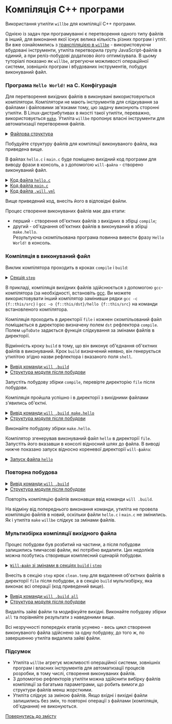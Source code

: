 # Компіляція С++ програми

Використання утиліти <code>willbe</code> для компіляції С++ програми.

Однією із задач при програмуванні є перетворення одного типу файлів в інший, для виконання якої існує велика кількість різних програм і утліт. Ви вже ознайомились з [транспіляцією в `willbe`](StepTranspile.md) - використовуючи вбудовані інструменти, утиліта перетворила групу JavaScript-файлів в єдиний, а при реліз-побудові додатково його оптимізувала. В цьому туторіалі показано як `willbe`, агрегуючи можливості операційної системи, зовнішніх програм і вбудованих інструментів, побудує виконуваний файл.

### Програма `Hello World!` на C. Конфігурація  

Для перетворення вихідних файлів в виконувані використовуються компілятори. Компілятори не мають інструментів для слідкування за файлами і файловими зв'язками тому, цю задачу виконують сторонні утиліти. В Linux-дистрибутивах в якості такої утиліти, переважно, використовується [`make`](https://en.wikipedia.org/wiki/Make_%28software%29). Утиліта `willbe` пропонує власні інструменти для автоматизації перетворення файлів.   

<details>
  <summary><u>Файлова структура</u></summary>

```
compileCpp
        ├── file
        │     ├── hello.c
        │     └── main.c
        └── .will.yml

```

</details>

Побудуйте структуру файлів для компіляції виконуваного файла, яка приведена вище.

В файлах `hello.c` i `main.c` буде поміщено вихідний код програми для виводу фрази в консоль, а з допомогою `will-файла` - створено виконуваний файл.  

<details>
  <summary><u>Код файлa <code>hello.c</code></u></summary>

```c
#include <stdio.h>
void hello()
{
	printf("Hello World!\n");
}

```

</details>
<details>
  <summary><u>Код файлa <code>main.c</code></u></summary>

```c
int main()
{
	hello();
	return 0;
}

```

</details>
<details>
  <summary><u>Код файлa <code>.will.yml</code></u></summary>

```yaml
about :
  name : 'compileCpp'
  description : 'To use willbe as make'
  version : 0.0.1

path :

  in : '.'
  file : 'file'

reflector :
  
  compile :
    filePath :
      '*.c' : 1
      path::file : 1
    src :
      prefixPath : 'file'
    dst :
      filePath : path::file

  build :
    filePath :
      '*.o' : 1
      '*.c' : 0
      path::file : 1
    src :
      prefixPath : 'file'
    dst :
      filePath : path::file
    shell : gcc -o {f::this/dst}/hello {f::this/src}    

step :

  compile :
    shell : gcc -c {f::this/src}
    currentPath : path::file
    forEachDst : compile
    upToDate : preserve

build :

  compile :
    criterion :
      default : 1
    steps :
      - step::compile

  make.hello :
    steps :
      - step::build

```

</details>

Вище приведений код, внесіть його в відповідні файли.

Процес створення виконуваних файлів має два етапи: 
- перший - створення об'єктних файлів з вихідних в збірці `compile`;
- другий - об'єднання об'єктних файлів в виконуваний в збірці `make.hello`.     
Результуюча скомпільована програма повинна вивести фразу `Hello World!` в консоль.

### Компіляція в виконуваний файл  

Виклик компілятора проходить в кроках `compile` i `build`:  

<details>
  <summary><u>Секція <code>step</code></u></summary>

```yaml
step :

  compile :
    shell : gcc -c {this::src}
    currentPath : path::file
    forEachDst : compile
    upToDate : preserve

```

</details>

В прикладі, компіляція вихідних файлів здійснюється з допомогою `gcc`-компілятора (за необхідності, встановіть [gcc](http://gcc.gnu.org/). Ви можете використовувати інший компілятор замінивши рядки `gcc -c {f::this/src}` i `gcc -o {f::this/dst}/hello {f::this/src}` на команди встановленого компілятора.

Компіляція проходить в директорії `file` і кожнен скомпільований файл поміщається в директорію визначену полем `dst` рефлектора `compile`. Полем `upToDate` задається функція слідкування за змінами файлів в директорії. 

Відмінність кроку `build` в тому, що він виконує об'єднання об'єктних файлів в виконуваний. Крок `build` визначений неявно, він генерується утилітою згідно назви рефлектора і вказаного поля `shell`.   

<details>
  <summary><u>Вивід команди <code>will .build</code></u></summary>

```
[user@user ~]$ will .build
...
  Building module::compileCpp / build::compile
 > gcc-6 -c /path_to_file/file/hello.c /path_to_file/file/main.c
...
  Built module::compileCpp / build::compile in 0.974s

```

</details>
<details>
  <summary><u>Структура модуля після побудови</u></summary>

```
compileCpp
        ├── file
        │     ├── hello.c
        │     ├── hello.o
        │     ├── main.c
        │     └── main.o        
        └── .will.yml

```

</details>

Запустіть побудову збірки `compile`, перевірте директорію `file` після побудови.  

Компіляція пройшла успішно і в директорії з вихідними файлами з'явились об'єктні. 

<details>
  <summary><u>Вивід команди <code>will .build make.hello</code></u></summary>

```
[user@user ~]$ will .build make.hello
...
  Building module::compileCpp / build::build.hello
 > gcc-6 -o hello /path_to_file/hello.o /path_to_file/temp/main.o
  Built module::compileCpp / build::make.hello in 0.357s

```

</details>
<details>
  <summary><u>Структура модуля після побудови</u></summary>

```
compileCpp
        ├── file
        │     ├── hello
        │     ├── hello.c
        │     ├── hello.o
        │     ├── main.c
        │     └── main.o
        └── .will.yml

```

</details>

Виконайте побудову збірки `make.hello`.

Компілятор згенерував виконуваний файл `hello` в директорії `file`. Запустіть його вказавши в консолі відносний шлях до файла. В виводі нижче показано запуск відносно кореневої директорії `will-файла`:  

<details>
  <summary><u>Запуск файла <code>hello</code></u></summary>

```
[user@user ~]$ ./file/hello
Hello World!

```

</details>

### Повторна побудова

<details>
  <summary><u>Вивід команди <code>will .build</code></u></summary>

```
[user@user ~]$ will .build
...
  Building module::compileCpp / build::compile
  Built module::compileCpp / build::compile in 0.495s

```  
</details>
<details>
  <summary><u>Структура модуля після побудови</u></summary>

```
compileCpp
        ├── file
        │     ├── hello
        │     ├── hello.c
        │     ├── hello.o
        │     ├── main.c
        │     └── main.o
        └── .will.yml

```

</details>

Повторіть компіляцію файлів виконавши ввід команди `will .build`.

На відміну від попереднього виконання команди, утиліта не провела компіляцію файлів в новий, оскільки файли `hello.с` i `main.с` не змінились. Як і утиліта `make` `willbe` слідкує за змінами файлів.  

### Мультизбірка компіляції вихідного файла

Процес побудови був розбитий на частини, а після побудови залишились тимчасові файли, які потрібно видалити. Цих недоліків можна позбутись створивши комплесний сценарій побудови.

<details>
  <summary><u><code>Will-файл</code> зі змінами в секціях <code>build</code> i <code>step</code></u></summary>

```yaml
about :
  name : 'compileCpp'
  description : 'To use willbe as make'
  version : 0.0.1

path :

  in : '.'
  file : 'file'

reflector :
  
  compile :
    filePath :
      '*.c' : 1
      path::file : 1
    src :
      prefixPath : 'file'
    dst :
      filePath : path::file

  build :
    filePath :
      '*.o' : 1
      '*.c' : 0
      path::file : 1
    src :
      prefixPath : 'file'
    dst :
      filePath : path::file
    shell : gcc-6 -o {f::this/dst}/hello {f::this/src}    

step :

  compile :
    shell : gcc-6 -c {f::this/src}
    currentPath : path::file
    forEachDst : compile
    upToDate : preserve
  
  clean.temp :
    inherit: predefined.shell
    shell : rm -Rf *.o
    currentPath : path::file

build :

  compile :
    criterion :
      default : 1
    steps :
      - step::compile

  make.hello :
    steps :
      - step::build
  
  all :
    steps :
      - compile
      - make.hello
      - clean.temp

```

</details>

Внесіть в секцію `step` крок `clean.temp` для видалення об'єктних файлів в директорії `file` після побудови, а в секцію `build` мультизбірку, яка виконає всі операції (код приведений вище).

<details>
  <summary><u>Вивід команди <code>will .build all</code></u></summary>

```
[user@user ~]$ will .build all
...
  Building module::compileCpp / build::all
 > gcc-6 -c /path_to_file/temp/hello.c /path_to_file/temp/main.c
 ...
 > gcc-6 -o hello /path_to_file/temp/hello.o /path_to_file/temp/main.o
 > rm -Rf *.o
  Built module::compileCpp / build::all in 3.772s


```  

</details>
<details>
  <summary><u>Структура модуля після побудови</u></summary>

```
compileCpp
        ├── file
        │     ├── hello
        │     ├── hello.c
        │     └── main.c
        └── .will.yml

```

</details>

Видаліть зайві файли та модифікуйте вихідні. Виконайте побудову збірки `all` та порівняйте результати з наведеними вище.  

Всі незручності попередніх етапів усунено - весь цикл створення виконуваного файла здійснено за одну побудову, до того ж, по завершенню утиліта видалила зайві файли.  

### Підсумок

- Утиліта `willbe` агрегує можливості операційної системи, зовнішніх програм і власних інструментів для автоматизації процесів розробки, в тому числі, створення виконуваних файлів.  
- З допомогою рефлекторів утиліти можна здійснити вибірку файлів компіляції за багатьма параметрами, що робить вимоги до структури файлів менш жорсткими.
- Утиліта слідкує за зміною файлів. Якщо вхідні і вихідні файли залишились без змін, то повторні операції з файлами (компіляція, об'єднання) не виконуються.

[Повернутись до змісту](../README.md#tutorials)
